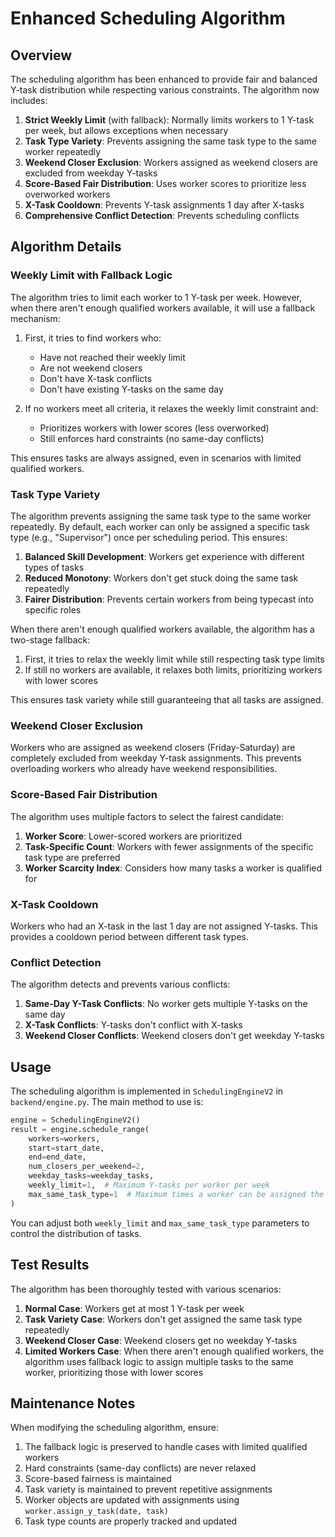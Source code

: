 # Enhanced Scheduling Algorithm

## Overview

The scheduling algorithm has been enhanced to provide fair and balanced Y-task distribution while respecting various constraints. The algorithm now includes:

1. **Strict Weekly Limit** (with fallback): Normally limits workers to 1 Y-task per week, but allows exceptions when necessary
2. **Task Type Variety**: Prevents assigning the same task type to the same worker repeatedly
3. **Weekend Closer Exclusion**: Workers assigned as weekend closers are excluded from weekday Y-tasks
4. **Score-Based Fair Distribution**: Uses worker scores to prioritize less overworked workers
5. **X-Task Cooldown**: Prevents Y-task assignments 1 day after X-tasks
6. **Comprehensive Conflict Detection**: Prevents scheduling conflicts

## Algorithm Details

### Weekly Limit with Fallback Logic

The algorithm tries to limit each worker to 1 Y-task per week. However, when there aren't enough qualified workers available, it will use a fallback mechanism:

1. First, it tries to find workers who:
   - Have not reached their weekly limit
   - Are not weekend closers
   - Don't have X-task conflicts
   - Don't have existing Y-tasks on the same day

2. If no workers meet all criteria, it relaxes the weekly limit constraint and:
   - Prioritizes workers with lower scores (less overworked)
   - Still enforces hard constraints (no same-day conflicts)

This ensures tasks are always assigned, even in scenarios with limited qualified workers.

### Task Type Variety

The algorithm prevents assigning the same task type to the same worker repeatedly. By default, each worker can only be assigned a specific task type (e.g., "Supervisor") once per scheduling period. This ensures:

1. **Balanced Skill Development**: Workers get experience with different types of tasks
2. **Reduced Monotony**: Workers don't get stuck doing the same task repeatedly
3. **Fairer Distribution**: Prevents certain workers from being typecast into specific roles

When there aren't enough qualified workers available, the algorithm has a two-stage fallback:

1. First, it tries to relax the weekly limit while still respecting task type limits
2. If still no workers are available, it relaxes both limits, prioritizing workers with lower scores

This ensures task variety while still guaranteeing that all tasks are assigned.

### Weekend Closer Exclusion

Workers who are assigned as weekend closers (Friday-Saturday) are completely excluded from weekday Y-task assignments. This prevents overloading workers who already have weekend responsibilities.

### Score-Based Fair Distribution

The algorithm uses multiple factors to select the fairest candidate:

1. **Worker Score**: Lower-scored workers are prioritized
2. **Task-Specific Count**: Workers with fewer assignments of the specific task type are preferred
3. **Worker Scarcity Index**: Considers how many tasks a worker is qualified for

### X-Task Cooldown

Workers who had an X-task in the last 1 day are not assigned Y-tasks. This provides a cooldown period between different task types.

### Conflict Detection

The algorithm detects and prevents various conflicts:

1. **Same-Day Y-Task Conflicts**: No worker gets multiple Y-tasks on the same day
2. **X-Task Conflicts**: Y-tasks don't conflict with X-tasks
3. **Weekend Closer Conflicts**: Weekend closers don't get weekday Y-tasks

## Usage

The scheduling algorithm is implemented in `SchedulingEngineV2` in `backend/engine.py`. The main method to use is:

```python
engine = SchedulingEngineV2()
result = engine.schedule_range(
    workers=workers,
    start=start_date,
    end=end_date,
    num_closers_per_weekend=2,
    weekday_tasks=weekday_tasks,
    weekly_limit=1,  # Maximum Y-tasks per worker per week
    max_same_task_type=1  # Maximum times a worker can be assigned the same task type
)
```

You can adjust both `weekly_limit` and `max_same_task_type` parameters to control the distribution of tasks.

## Test Results

The algorithm has been thoroughly tested with various scenarios:

1. **Normal Case**: Workers get at most 1 Y-task per week
2. **Task Variety Case**: Workers don't get assigned the same task type repeatedly
3. **Weekend Closer Case**: Weekend closers get no weekday Y-tasks
4. **Limited Workers Case**: When there aren't enough qualified workers, the algorithm uses fallback logic to assign multiple tasks to the same worker, prioritizing those with lower scores

## Maintenance Notes

When modifying the scheduling algorithm, ensure:

1. The fallback logic is preserved to handle cases with limited qualified workers
2. Hard constraints (same-day conflicts) are never relaxed
3. Score-based fairness is maintained
4. Task variety is maintained to prevent repetitive assignments
5. Worker objects are updated with assignments using `worker.assign_y_task(date, task)`
6. Task type counts are properly tracked and updated
